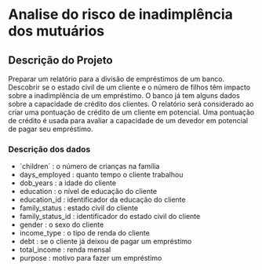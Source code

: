 # Analise do risco de inadimplência dos mutuários

## Descrição do Projeto
Preparar um relatório para a divisão de empréstimos de um banco. Descobrir se o estado civil de um cliente e o número de filhos têm impacto sobre a inadimplência de um empréstimo. O banco já tem alguns dados sobre a capacidade de crédito dos clientes. O relatório será considerado ao criar uma pontuação de crédito de um cliente em potencial. Uma pontuação de crédito é usada para avaliar a capacidade de um devedor em potencial de pagar seu empréstimo.

### Descrição dos dados
- `children´ : o número de crianças na família
-	days_employed : quanto tempo o cliente trabalhou
-	dob_years : a idade do cliente
-	education : o nível de educação do cliente
-	education_id : identificador da educação do cliente
-	family_status : estado civil do cliente
-	family_status_id : identificador do estado civil do cliente
-	gender : o sexo do cliente
-	income_type : o tipo de renda do cliente
-	debt : se o cliente já deixou de pagar um empréstimo
-	total_income : renda mensal
-	purpose : motivo para fazer um empréstimo


